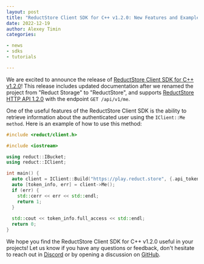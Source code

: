 ```yaml
---
layout: post
title: "ReductStore Client SDK for C++ v1.2.0: New Features and Example Use"
date: 2022-12-19
author: Alexey Timin
categories:

- news
- sdks
- tutorials

---
```


We are excited to announce the release
of [ReductStore Client SDK for C++ v1.2.0](https://github.com/reductstore/reduct-cpp/releases/tag/v1.2.0)! This release
includes updated
documentation after we renamed the project from "Reduct Storage" to "ReductStore", and supports [ReductStore HTTP API
1.2.0](https://docs.reduct.store/http-api) with the endpoint `GET /api/v1/me`.

One of the useful features of the ReductStore Client SDK is the ability to retrieve information about the authenticated
user using the `IClient::Me method`. Here is an example of how to use this method:

```cpp
#include <reduct/client.h>

#include <iostream>

using reduct::IBucket;
using reduct::IClient;

int main() {
  auto client = IClient::Build("https://play.reduct.store", {.api_token="my-token"});
  auto [token_info, err] = client->Me();
  if (err) {
    std::cerr << err << std::endl;
    return 1;
  }
  
  std::cout << token_info.full_access << std::endl;
  return 0;
}

```

We hope you find the ReductStore Client SDK for C++ v1.2.0 useful in your projects! Let us know 
if you have any questions or feedback, don't hesitate to reach out in [Discord](https://discord.gg/NQbPeGgzdR) 
or by opening a discussion on [GitHub](https://github.com/reductstore/reductstore/discussions).